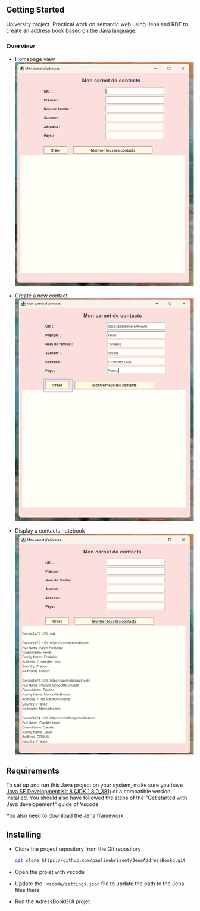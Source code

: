 ## Getting Started

University project. Practical work on semantic web using Jena and RDF to create an address book based on the Java language.

### Overview
- Homepage view
![Homepage view](./assets/homepage.png)

- Create a new contact
![newcontact view](./assets/newcontact.png)

- Display a contacts notebook
![list view](./assets/contacts.png)

## Requirements

To set up and run this Java project on your system, make sure you have [Java SE Development Kit 8 (JDK 1.8.0_381)](https://www.oracle.com/fr/java/technologies/downloads/) or a compatible version installed. You should also have followed the steps of the "Get started with Java developement" guide of Vscode.

You also need to download the [Jena framework](https://jena.apache.org/tutorials/). 

## Installing

* Clone the project repository from the Git repository

   ```bash
   git clone https://github.com/paulinebrisset/JenaAddressBookg.git
   ```

* Open the projet with vscode

* Update the `.vscode/settings.json` file to update the path to the Jena files there 

* Run the AdressBookGUI projet

